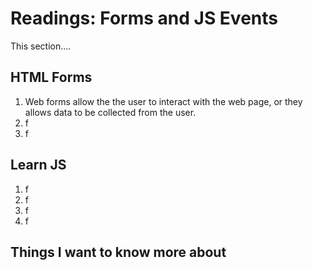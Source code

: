 # Readings: Forms and JS Events
This section....
## HTML Forms
  1. Web forms allow the the user to interact with the web page, or they allows data to be collected from the user.
  2. f
  3. f

## Learn JS
  1. f
  2. f
  3. f
  4. f

## Things I want to know more about
